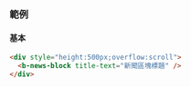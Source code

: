 ### 範例

#### 基本

```html
<div style="height:500px;overflow:scroll">
  <b-news-block title-text="新聞區塊標題" />
</div>
```
